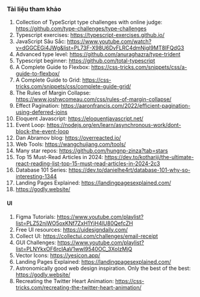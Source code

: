 ### Tài liệu tham khảo

1. Collection of TypeScript type challenges with online judge: https://github.com/type-challenges/type-challenges
2. Typescript exercises: https://typescript-exercises.github.io/
3. JavaScript Sâu Sắc: https://www.youtube.com/watch?v=dGGCEGi4JWg&list=PL73F-X98U6DvFLRC4dmNjgI9MT8IFQdG3
4. Advanced type level: https://github.com/anuraghazra/type-trident
5. Typescript beginner: https://github.com/total-typescript
6. A Complete Guide to Flexbox: https://css-tricks.com/snippets/css/a-guide-to-flexbox/
7. A Complete Guide to Grid: https://css-tricks.com/snippets/css/complete-guide-grid/
8. The Rules of Margin Collapse: https://www.joshwcomeau.com/css/rules-of-margin-collapse/
9. Effect Pagination: https://aaronfrancis.com/2022/efficient-pagination-using-deferred-joins
10. Eloquent Javascript: https://eloquentjavascript.net/
11. Event Loop: https://nodejs.org/en/learn/asynchronous-work/dont-block-the-event-loop
12. Dan Abramov blog: https://overreacted.io/
13. Web Tools: https://wangchujiang.com/tools/
14. Many star repos: https://github.com/hungnp-zinza?tab=stars
15. Top 15 Must-Read Articles in 2024: https://dev.to/kothariji/the-ultimate-react-reading-list-top-15-must-read-articles-in-2024-2c3
16. Database 101 Series: https://dev.to/danielhe4rt/database-101-why-so-interesting-1344
17. Landing Pages Explained: https://landingpagesexplained.com/
18. https://godly.website/

#### UI

1. Figma Tutorials: https://www.youtube.com/playlist?list=PLZ52njWO5oxKNf7ZxH1YjH4lU80QefcZH
2. Free UI resources: https://uidesigndaily.com/
3. Collect UI: https://collectui.com/challenges/email-receipt
4. GUI Challenges: https://www.youtube.com/playlist?list=PLNYkxOF6rcIAaV1wwI9540OC_3XoIzMjQ
5. Vector Icons: https://yesicon.app/
6. Landing Pages Explained: https://landingpagesexplained.com/
7. Astronomically good web design inspiration. Only the best of the best: https://godly.website/
8. Recreating the Twitter Heart Animation: https://css-tricks.com/recreating-the-twitter-heart-animation/
